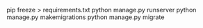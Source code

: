 pip freeze > requirements.txt
python manage.py runserver
python manage.py makemigrations
python manage.py migrate



